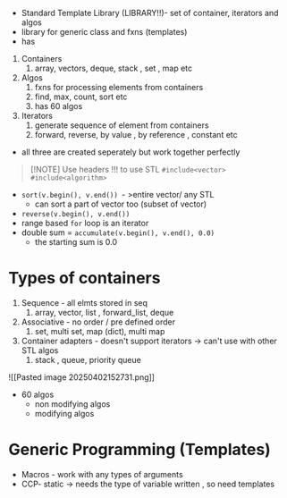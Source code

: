 - Standard Template Library (LIBRARY!!)- set of container, iterators and algos
- library for generic class and fxns (templates)
- has
1. Containers
	1. array, vectors, deque, stack , set , map etc
2. Algos
	1. fxns for processing elements from containers
	2. find, max, count, sort etc
	3. has 60 algos
3. Iterators
	1. generate sequence of element from containers
	2. forward, reverse, by value , by reference , constant etc
- all three are created seperately but work together perfectly

> [!NOTE] Use headers !!! to use STL
> `#include<vector>`
> `#include<algorithm>`
- `sort(v.begin(), v.end()) `- >entire vector/ any STL
	- can sort a part of vector too (subset of vector)
- `reverse(v.begin(), v.end())`
- range based `for` loop is an iterator
- double sum = `accumulate(v.begin(), v.end(), 0.0)`
	- the starting sum is 0.0
# Types of containers
1. Sequence  - all elmts stored in seq
	1. array, vector, list , forward_list, deque
2. Associative -  no order  / pre defined order
	1. set, multi set, map (dict), multi map
3. Container adapters - doesn't support iterators -> can't use with other STL algos
	1. stack , queue, priority queue

![[Pasted image 20250402152731.png]]
- 60 algos 
	- non modifying algos
	- modifying algos
# Generic Programming (Templates)
- Macros - work with any types of arguments 
- CCP- static -> needs the type of variable written , so need templates